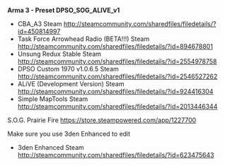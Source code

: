 **Arma 3 - Preset DPSO_SOG_ALIVE_v1**

-   CBA_A3	Steam	http://steamcommunity.com/sharedfiles/filedetails/?id=450814997
-   Task Force Arrowhead Radio (BETA!!!)	Steam	http://steamcommunity.com/sharedfiles/filedetails/?id=894678801
-   Unsung Redux Stable	Steam	http://steamcommunity.com/sharedfiles/filedetails/?id=2554978758
-   DPSO Custom 1970 v1.0.6.5	Steam	http://steamcommunity.com/sharedfiles/filedetails/?id=2546527262
-   ALiVE (Development Version)	Steam	http://steamcommunity.com/sharedfiles/filedetails/?id=924416304
-   Simple MapTools	Steam	http://steamcommunity.com/sharedfiles/filedetails/?id=2013446344


S.O.G. Prairie Fire	https://store.steampowered.com/app/1227700


Make sure you use 3den Enhanced to edit
-   3den Enhanced	Steam	http://steamcommunity.com/sharedfiles/filedetails/?id=623475643
